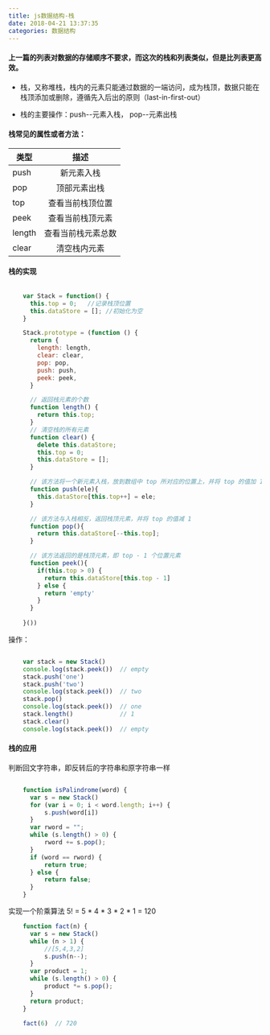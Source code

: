 ```yaml
---
title: js数据结构-栈
date: 2018-04-21 13:37:35
categories: 数据结构
---
```


#### 上一篇的列表对数据的存储顺序不要求，而这次的栈和列表类似，但是比列表更高效。

+ 栈，又称堆栈，栈内的元素只能通过数据的一端访问，成为栈顶，数据只能在栈顶添加或删除，遵循先入后出的原则（last-in-first-out）

+ 栈的主要操作：push--元素入栈， pop--元素出栈


#### 栈常见的属性或者方法：

| 类型   |      描述      |
|----------|:-------------:|
| push |  新元素入栈 |
| pop |    顶部元素出栈   |
| top | 查看当前栈顶位置 |
| peek | 查看当前栈顶元素 |
| length | 查看当前栈元素总数 |
| clear | 清空栈内元素  |


#### 栈的实现

``` js

    var Stack = function() {
      this.top = 0;   //记录栈顶位置
      this.dataStore = []; //初始化为空
    }

    Stack.prototype = (function () {
      return {
        length: length,
        clear: clear,
        pop: pop,
        push: push,
        peek: peek,
      }

      // 返回栈元素的个数
      function length() {
        return this.top;
      }
      // 清空栈的所有元素
      function clear() {
        delete this.dataStore;
        this.top = 0;
        this.dataStore = [];
      }

      // 该方法将一个新元素入栈，放到数组中 top 所对应的位置上，并将 top 的值加 1，让其指向数组的下一个空位置
      function push(ele){
        this.dataStore[this.top++] = ele;
      }

      // 该方法与入栈相反，返回栈顶元素，并将 top 的值减 1
      function pop(){
        return this.dataStore[--this.top];
      }

      // 该方法返回的是栈顶元素，即 top - 1 个位置元素
      function peek(){
        if(this.top > 0) {
          return this.dataStore[this.top - 1]
        } else {
          return 'empty'
        }
      }
      
    }())

```

操作：

``` js

    var stack = new Stack()
    console.log(stack.peek())  // empty
    stack.push('one')
    stack.push('two')
    console.log(stack.peek())  // two
    stack.pop()
    console.log(stack.peek())  // one
    stack.length()             // 1
    stack.clear()
    console.log(stack.peek())  // empty

```

####  栈的应用


判断回文字符串，即反转后的字符串和原字符串一样

``` js

    function isPalindrome(word) {
      var s = new Stack()
      for (var i = 0; i < word.length; i++) {
          s.push(word[i])
      }
      var rword = "";
      while (s.length() > 0) {
          rword += s.pop();
      }
      if (word == rword) {
          return true;
      } else {
          return false;
      }
    }

```

实现一个阶乘算法 5! = 5 * 4 * 3 * 2 * 1 = 120

``` js
    function fact(n) {
      var s = new Stack()
      while (n > 1) {
          //[5,4,3,2]
          s.push(n--);
      }
      var product = 1;
      while (s.length() > 0) {
          product *= s.pop();
      }
      return product;
    }

    fact(6)  // 720
```    